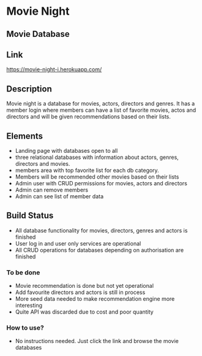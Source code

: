 # Movie Night
## Movie Database

## Link
https://movie-night-i.herokuapp.com/

## Description
Movie night is a database for movies, actors, directors and genres. It
has a member login where members can have a list of favorite movies, 
actos and directors and will be given recommendations based on
their lists.

## Elements
- Landing page with databases open to all
- three relational databases with information about actors, genres, directors and movies.
- members area with top favorite list for each db category.
- Members will be recommended other movies based on their lists
- Admin user with CRUD permissions for movies, actors and directors
- Admin can remove members
- Admin can see list of member data

## Build Status
- All database functionality for movies, directors, genres and actors is finished
- User log in and user only services are operational
- All CRUD operations for databases depending on authorisation are finished

### To be done
- Movie recommendation is done but not yet operational
- Add favourite directors and actors is still in process
- More seed data needed to make recommendation engine more interesting
- Quite API was discarded due to cost and poor quantity 

### How to use?
- No instructions needed. Just click the link and browse the movie databases
